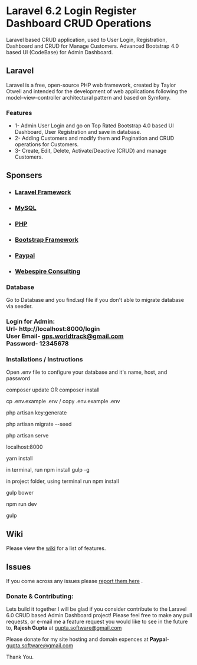 # Laravel 6.2 Login Register Dashboard CRUD Operations

Laravel based CRUD application, used to User Login, Registration, Dashboard and CRUD for Manage Customers. Advanced Bootstrap 4.0 based UI (CodeBase) for Admin Dashboard. <br>

##  Laravel

Laravel is a free, open-source PHP web framework, created by Taylor Otwell and intended for the development of web applications following the model–view–controller architectural pattern and based on Symfony. 

### Features 

* 1- Admin User Login and go on Top Rated Bootstrap 4.0 based UI Dashboard, User Registration and save in database.<br>
* 2- Adding Customers and modify them and Pagination and CRUD operations for Customers.<br>
* 3- Create, Edit, Delete, Activate/Deactive (CRUD) and manage Customers.<br>


## Sponsers

* ###  <a href="https://laravel.com/"> Laravel Framework </a>
* ###  <a href="https://www.mysql.com/"> MySQL </a>
* ###  <a href="https://www.php.net/"> PHP </a>
* ###  <a href="https://getbootstrap.com/"> Bootstrap Framework </a>
* ###  <a href="https://paypal.com/"> Paypal </a>
* ###  <a href="https://webespire.com"> Webespire Consulting </a>


### Database

Go to Database and you find.sql file if you don't able to migrate database via seeder.<br>

### Login for Admin:  <br> <b>Url</b>- http://localhost:8000/login </br> <b>User Email</b>- gps.worldtrack@gmail.com <br>  <b>Password</b>- 12345678  <br>

### Installations / Instructions

Open .env file to configure your database and it's name, host, and password<br>

composer update   OR composer install<br>

cp .env.example .env / copy .env.example .env<br>

php artisan key:generate<br>


php artisan migrate --seed<br>

php artisan serve<br>

localhost:8000<br>

yarn install<br>

in terminal, run npm install gulp -g<br>

in project folder, using terminal run npm install<br>

gulp bower<br>

npm run dev<br>

gulp<br>

## Wiki
Please view the [wiki](https://github.com/guptarajesh/Laravel-6.2-Login-Register-Dashboard-CRUD-Operations) for a list of features. <br>

## Issues
If you come across any issues please [report them here](https://github.com/guptarajesh/Laravel-6.2-Login-Register-Dashboard-CRUD-Operations) . <br>


###  Donate & Contributing:

Lets build it together I will be glad if you consider contribute to the Laravel 6.0 CRUD based Admin Dashboard project! Please feel free to make any pull requests, or e-mail me a feature request you would like to see in the future to, <b>Rajesh Gupta</b> at gupta.software@gmail.com <br>
 
Please donate for my site hosting and domain expences at <b>Paypal</b>- gupta.software@gmail.com     <br>

Thank You.
